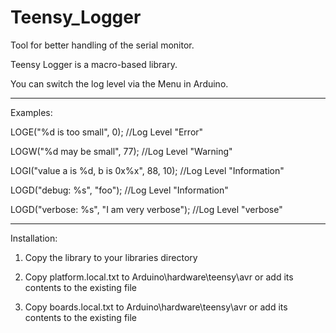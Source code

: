 # Teensy_Logger

Tool for better handling of the serial monitor.


Teensy Logger is a macro-based library.

You can switch the log level via the Menu in Arduino.


---
Examples:


 LOGE("%d is too small", 0); //Log Level "Error"
 
 LOGW("%d may be small", 77); //Log Level "Warning"
 
 LOGI("value a is %d, b is 0x%x", 88, 10); //Log Level "Information"
 
 LOGD("debug: %s", "foo"); //Log Level "Information"
 
 LOGD("verbose: %s", "I am very verbose"); //Log Level "verbose"

---
Installation:
 1. Copy the library to your libraries directory
 
 2. Copy platform.local.txt to Arduino\hardware\teensy\avr or add its contents to the existing file
 
 3. Copy boards.local.txt to Arduino\hardware\teensy\avr  or add its contents to the existing file
 
